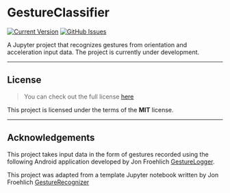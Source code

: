 GestureClassifier
============
[![Current Version](https://img.shields.io/badge/version-0.0.1-green.svg)](https://github.com/danbunnell/gesture-classifier) [![GitHub Issues](https://img.shields.io/github/issues/danbunnell/gesture-classifier.svg)](https://github.com/danbunnell/gesture-classifier/issues) 

A Jupyter project that recognizes gestures from orientation and acceleration input data.  The project is currently under development.

---

## License
>You can check out the full license [here](https://github.com/danbunnell/gesture-classifier/blob/master/LICENSE)

This project is licensed under the terms of the **MIT** license.

--- 

## Acknowledgements
This project takes input data in the form of gestures recorded using the following Android application developed by Jon Froehlich [GestureLogger](https://github.com/jonfroehlich/CSE590Sp2018/tree/master/A02-GestureLogger).

This project was adapted from a template Jupyter notebook written by Jon Froehlich [GestureRecognizer](https://github.com/jonfroehlich/CSE590Sp2018/tree/master/A02-GestureRecognizer)